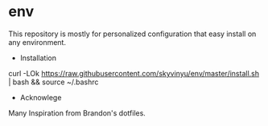 # env
This repository is mostly for personalized configuration that easy install on any environment. 

+ Installation

curl -LOk https://raw.githubusercontent.com/skyvinyu/env/master/install.sh | bash && source ~/.bashrc

+ Acknowlege

Many Inspiration from Brandon's dotfiles. 
